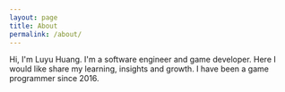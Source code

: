 ```yaml
---
layout: page
title: About
permalink: /about/
---
```

Hi, I\'m Luyu Huang. I\'m a software engineer and game developer. Here I would like share my learning, insights and growth. I have been a game programmer since 2016.
